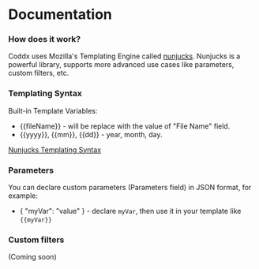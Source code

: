 # Documentation

### How does it work?

Coddx uses Mozilla's Templating Engine called <a href="https://github.com/mozilla/nunjucks">nunjucks</a>. Nunjucks is a powerful library, supports more advanced use cases like parameters, custom filters, etc.

### Templating Syntax

Built-in Template Variables:
- {{fileName}} - will be replace with the value of "File Name" field.
- {{yyyy}}, {{mm}}, {{dd}} - year, month, day.

<a href="https://mozilla.github.io/nunjucks/templating.html">Nunjucks Templating Syntax</a>

### Parameters

You can declare custom parameters (Parameters field) in JSON format, for example:
- { "myVar": "value" } - declare `myVar`, then use it in your template like `{{myVar}}`

### Custom filters

(Coming soon)
